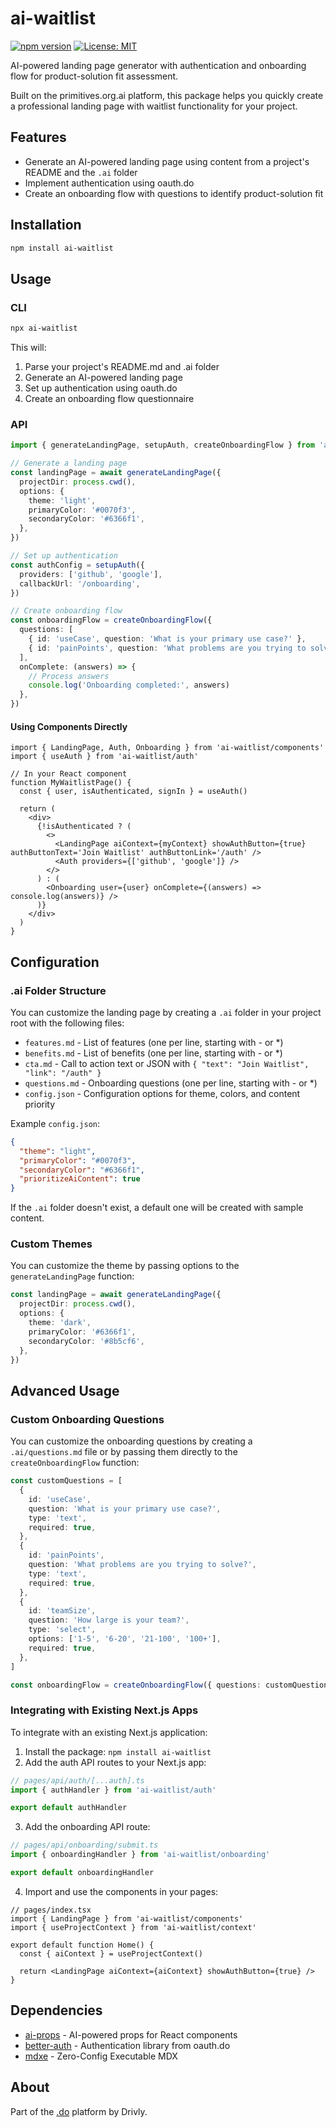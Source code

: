 # ai-waitlist

[![npm version](https://img.shields.io/npm/v/ai-waitlist.svg)](https://www.npmjs.com/package/ai-waitlist)
[![License: MIT](https://img.shields.io/badge/License-MIT-blue.svg)](https://opensource.org/licenses/MIT)

AI-powered landing page generator with authentication and onboarding flow for product-solution fit assessment.

Built on the primitives.org.ai platform, this package helps you quickly create a professional landing page with waitlist functionality for your project.

## Features

- Generate an AI-powered landing page using content from a project's README and the `.ai` folder
- Implement authentication using oauth.do
- Create an onboarding flow with questions to identify product-solution fit

## Installation

```bash
npm install ai-waitlist
```

## Usage

### CLI

```bash
npx ai-waitlist
```

This will:

1. Parse your project's README.md and .ai folder
2. Generate an AI-powered landing page
3. Set up authentication using oauth.do
4. Create an onboarding flow questionnaire

### API

```typescript
import { generateLandingPage, setupAuth, createOnboardingFlow } from 'ai-waitlist'

// Generate a landing page
const landingPage = await generateLandingPage({
  projectDir: process.cwd(),
  options: {
    theme: 'light',
    primaryColor: '#0070f3',
    secondaryColor: '#6366f1',
  },
})

// Set up authentication
const authConfig = setupAuth({
  providers: ['github', 'google'],
  callbackUrl: '/onboarding',
})

// Create onboarding flow
const onboardingFlow = createOnboardingFlow({
  questions: [
    { id: 'useCase', question: 'What is your primary use case?' },
    { id: 'painPoints', question: 'What problems are you trying to solve?' },
  ],
  onComplete: (answers) => {
    // Process answers
    console.log('Onboarding completed:', answers)
  },
})
```

#### Using Components Directly

```tsx
import { LandingPage, Auth, Onboarding } from 'ai-waitlist/components'
import { useAuth } from 'ai-waitlist/auth'

// In your React component
function MyWaitlistPage() {
  const { user, isAuthenticated, signIn } = useAuth()

  return (
    <div>
      {!isAuthenticated ? (
        <>
          <LandingPage aiContext={myContext} showAuthButton={true} authButtonText='Join Waitlist' authButtonLink='/auth' />
          <Auth providers={['github', 'google']} />
        </>
      ) : (
        <Onboarding user={user} onComplete={(answers) => console.log(answers)} />
      )}
    </div>
  )
}
```

## Configuration

### .ai Folder Structure

You can customize the landing page by creating a `.ai` folder in your project root with the following files:

- `features.md` - List of features (one per line, starting with - or \*)
- `benefits.md` - List of benefits (one per line, starting with - or \*)
- `cta.md` - Call to action text or JSON with `{ "text": "Join Waitlist", "link": "/auth" }`
- `questions.md` - Onboarding questions (one per line, starting with - or \*)
- `config.json` - Configuration options for theme, colors, and content priority

Example `config.json`:

```json
{
  "theme": "light",
  "primaryColor": "#0070f3",
  "secondaryColor": "#6366f1",
  "prioritizeAiContent": true
}
```

If the `.ai` folder doesn't exist, a default one will be created with sample content.

### Custom Themes

You can customize the theme by passing options to the `generateLandingPage` function:

```typescript
const landingPage = await generateLandingPage({
  projectDir: process.cwd(),
  options: {
    theme: 'dark',
    primaryColor: '#6366f1',
    secondaryColor: '#8b5cf6',
  },
})
```

## Advanced Usage

### Custom Onboarding Questions

You can customize the onboarding questions by creating a `.ai/questions.md` file or by passing them directly to the `createOnboardingFlow` function:

```typescript
const customQuestions = [
  {
    id: 'useCase',
    question: 'What is your primary use case?',
    type: 'text',
    required: true,
  },
  {
    id: 'painPoints',
    question: 'What problems are you trying to solve?',
    type: 'text',
    required: true,
  },
  {
    id: 'teamSize',
    question: 'How large is your team?',
    type: 'select',
    options: ['1-5', '6-20', '21-100', '100+'],
    required: true,
  },
]

const onboardingFlow = createOnboardingFlow({ questions: customQuestions })
```

### Integrating with Existing Next.js Apps

To integrate with an existing Next.js application:

1. Install the package: `npm install ai-waitlist`
2. Add the auth API routes to your Next.js app:

```typescript
// pages/api/auth/[...auth].ts
import { authHandler } from 'ai-waitlist/auth'

export default authHandler
```

3. Add the onboarding API route:

```typescript
// pages/api/onboarding/submit.ts
import { onboardingHandler } from 'ai-waitlist/onboarding'

export default onboardingHandler
```

4. Import and use the components in your pages:

```tsx
// pages/index.tsx
import { LandingPage } from 'ai-waitlist/components'
import { useProjectContext } from 'ai-waitlist/context'

export default function Home() {
  const { aiContext } = useProjectContext()

  return <LandingPage aiContext={aiContext} showAuthButton={true} />
}
```

## Dependencies

- [ai-props](https://github.com/drivly/primitives.org.ai/tree/main/packages/ai-props) - AI-powered props for React components
- [better-auth](https://github.com/drivly/oauth.do) - Authentication library from oauth.do
- [mdxe](https://github.com/drivly/mdx) - Zero-Config Executable MDX

## About

Part of the [.do](https://dotdo.ai) platform by Drivly.
